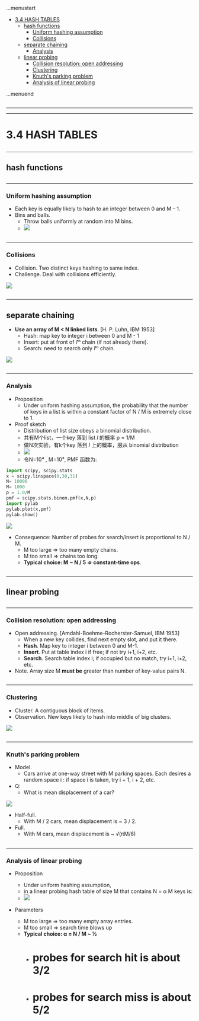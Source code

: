 ...menustart

 - [3.4 HASH TABLES](#b1d2be64b8e22579873ae5a2374af5e7)
     - [hash functions](#9a8132e3af6bfede36d4c47b3debc144)
         - [Uniform hashing assumption](#b75a0b08f1f8b9d1b5674473a56b947d)
         - [Collisions](#0289e2bf1c12517b3df378089036ca81)
     - [separate chaining](#57ce7d434d28b0136eaf7946e7c41d39)
         - [Analysis](#739e6d2a73723ec7b1919fa5a51f9b07)
     - [linear probing](#52e5c1097204596b99fe5b017f034610)
         - [Collision resolution: open addressing](#5c4e28381d69187fa0c07eebc8db352a)
         - [Clustering](#de3a31857992c01e9d9a1139971b66bc)
         - [Knuth's parking problem](#2d6ab71801bd058747c3b85fc4ab03c5)
         - [Analysis of linear probing](#b609a1736a398fa3f648d959048caab5)

...menuend


<h2 id="b1d2be64b8e22579873ae5a2374af5e7"></h2>

-----
-----

# 3.4 HASH TABLES

<h2 id="9a8132e3af6bfede36d4c47b3debc144"></h2>

-----

## hash functions

<h2 id="b75a0b08f1f8b9d1b5674473a56b947d"></h2>

-----

### Uniform hashing assumption

 - Each key is equally likely to hash to an integer between 0 and M - 1.
 - Bins and balls.
    - Throw balls uniformly at random into M bins.
    - ![](../imgs/algorI_hash_uniform_binball.png)

<h2 id="0289e2bf1c12517b3df378089036ca81"></h2>

-----

### Collisions

 - Collision. Two distinct keys hashing to same index.
 - Challenge. Deal with collisions efficiently.

![](../imgs/algorI_hash_collision.png)


<h2 id="57ce7d434d28b0136eaf7946e7c41d39"></h2>

-----

## separate chaining

 - **Use an array of M < N linked lists**. [H. P. Luhn, IBM 1953]
    - Hash: map key to integer i between 0 and M - 1
    - Insert: put at front of iᵗʰ chain (if not already there).
    - Search: need to search only iᵗʰ chain.


![](../imgs/algorI_hash_sep_chaining.png)


<h2 id="739e6d2a73723ec7b1919fa5a51f9b07"></h2>

-----

### Analysis

 - Proposition
    - Under uniform hashing assumption, the probability that the number of keys in a list is within a constant factor of N / M is extremely close to 1.
 - Proof sketch
    - Distribution of list size obeys a binomial distribution.
    - 共有M个list，一个key 落到 list *l* 的概率 p = 1/M
    - 做N次实验，有k个key 落到 *l* 上的概率，服从 binomial distribution
    - ![](../imgs/algorI_hash_sep_chain_proof.png)
    - 令N=10⁴ , M=10³, PMF 函数为:

```python
import scipy, scipy.stats
x = scipy.linspace(0,30,31)
N= 10000
M= 1000
p = 1.0/M
pmf = scipy.stats.binom.pmf(x,N,p)
import pylab
pylab.plot(x,pmf)
pylab.show()
```

![](../imgs/algorI_hash_sep_chain_proof_pmf.png)

 - Consequence: Number of probes for search/insert is proportional to N / M.
    - M too large ⇒ too many empty chains.
    - M too small ⇒ chains too long.
    - **Typical choice: M ~ N / 5 ⇒ constant-time ops**.

<h2 id="52e5c1097204596b99fe5b017f034610"></h2>

-----

## linear probing

<h2 id="5c4e28381d69187fa0c07eebc8db352a"></h2>

-----

### Collision resolution: open addressing

 - Open addressing. [Amdahl-Boehme-Rocherster-Samuel, IBM 1953]
    - When a new key collides, find next empty slot, and put it there.
    - **Hash**. Map key to integer i between 0 and M-1.
    - **Insert**. Put at table index i if free; if not try i+1, i+2, etc.
    - **Search**. Search table index i; if occupied but no match, try i+1, i+2, etc.
 - Note. Array size M **must be** greater than number of key-value pairs N.
 
<h2 id="de3a31857992c01e9d9a1139971b66bc"></h2>

-----

### Clustering

 - Cluster. A contiguous block of items.
 - Observation. New keys likely to hash into middle of big clusters.

![](../imgs/algorI_hash_openaddr_cluster.png)

<h2 id="2d6ab71801bd058747c3b85fc4ab03c5"></h2>

-----

### Knuth's parking problem

 - Model. 
    - Cars arrive at one-way street with M parking spaces.  Each desires a random space i : if space i is taken, try i + 1, i + 2, etc.
 - Q:
    - What is mean displacement of a car?

![](../imgs/algorI_hash_knuth_packingproblem.png)

 - Half-full. 
    - With M / 2 cars, mean displacement is ~ 3 / 2.
 - Full. 
    - With M cars, mean displacement is ~ √(πM/8)

<h2 id="b609a1736a398fa3f648d959048caab5"></h2>

-----

### Analysis of linear probing

 - Proposition
    - Under uniform hashing assumption, 
    - in a linear probing hash table of size M that contains N = α M keys is:
    - ![](../imgs/algorI_hash_linear_probe_0.png)

 - Parameters
    - M too large ⇒ too many empty array entries.
    - M too small ⇒ search time blows up
    - **Typical choice: α = N / M ~ 1⁄2** 
        - # probes for search hit is about 3/2
        - # probes for search miss is about 5/2




     









